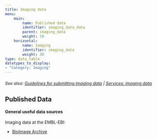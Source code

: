 ```yaml
---
title: Imaging data
menu:
    main:
        name: Published data
        identifier: imaging_data_data
        parent: imaging_data
        weight: 10
    horizontal:
        name: Imaging
        identifier: imaging_data
        weight: 30
type: data_table
datatypes_to_display:
- "Category: Imaging"
---
```


###### See also: [Guidelines for submitting imaging data](../guidelines) | [Services: imaging data](../services)

## Published Data

#### General useful data sources

Imaging data at the EMBL-EBI:

* [BioImage Archive](https://www.ebi.ac.uk/bioimage-archive/)
